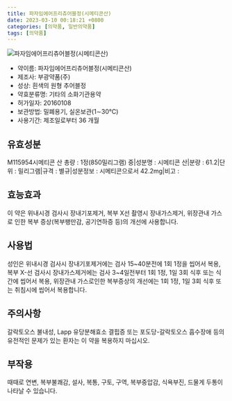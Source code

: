 ```yaml
---
title: 파자임에어프리츄어블정(시메티콘산)
date: 2023-03-10 00:18:21 +0800
categories: [의약품, 일반의약품]
tags: [의약품]
---
```

![파자임에어프리츄어블정(시메티콘산)](https://nedrug.mfds.go.kr/pbp/cmn/itemImageDownload/147427173043400086)

- 약이름: 파자임에어프리츄어블정(시메티콘산)
- 제조사: 부광약품(주)
- 성상: 흰색의 원형 추어블정
- 약효분류명: 기타의 소화기관용약
- 허가일자: 20160108
- 보관방법: 밀폐용기, 실온보관(1∼30℃)
- 사용기간: 제조일로부터 36 개월
## 유효성분
M115954시메티콘 산
총량 : 1정(850밀리그램) 중|성분명 : 시메티콘 산|분량 : 61.2|단위 : 밀리그램|규격 : 별규|성분정보 : 시메티콘으로서 42.2mg|비고 :
## 효능효과
이 약은 위내시경 검사시 장내기포제거, 복부 X선 촬영시 장내가스제거, 위장관내 가스로 인한 복부 증상(복부팽만감, 공기연하증 등)의 개선에 사용합니다.
## 사용법
성인은 위내시경 검사시 장내기포제거에는 검사 15~40분전에 1회 1정을 씹어서 복용, 복부 X-선 검사시 장내가스제거에는 검사 3~4일전부터 1회 1정, 1일 3회 식후 또는 식간에 씹어서 복용, 위장관내 가스로인한 복부증상의 개선에는 1회 1정, 1일 3회 식후 또는 취침시에 씹어서 복용합니다.
## 주의사항
갈락토오스 불내성, Lapp 유당분해효소 결핍증 또는 포도당-갈락토오스 흡수장애 등의 유전적인 문제가 있는 환자는 이 약을 복용하지 마십시오.
## 부작용
때때로 연변, 복부불쾌감, 설사, 복통, 구토, 구역, 복부중압감, 식욕부진, 드물게 두통이 나타날 수 있습니다.
